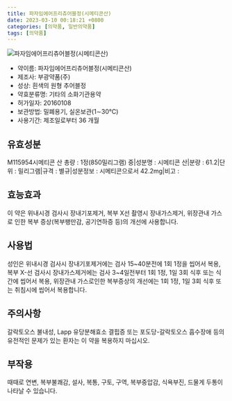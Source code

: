 ```yaml
---
title: 파자임에어프리츄어블정(시메티콘산)
date: 2023-03-10 00:18:21 +0800
categories: [의약품, 일반의약품]
tags: [의약품]
---
```

![파자임에어프리츄어블정(시메티콘산)](https://nedrug.mfds.go.kr/pbp/cmn/itemImageDownload/147427173043400086)

- 약이름: 파자임에어프리츄어블정(시메티콘산)
- 제조사: 부광약품(주)
- 성상: 흰색의 원형 추어블정
- 약효분류명: 기타의 소화기관용약
- 허가일자: 20160108
- 보관방법: 밀폐용기, 실온보관(1∼30℃)
- 사용기간: 제조일로부터 36 개월
## 유효성분
M115954시메티콘 산
총량 : 1정(850밀리그램) 중|성분명 : 시메티콘 산|분량 : 61.2|단위 : 밀리그램|규격 : 별규|성분정보 : 시메티콘으로서 42.2mg|비고 :
## 효능효과
이 약은 위내시경 검사시 장내기포제거, 복부 X선 촬영시 장내가스제거, 위장관내 가스로 인한 복부 증상(복부팽만감, 공기연하증 등)의 개선에 사용합니다.
## 사용법
성인은 위내시경 검사시 장내기포제거에는 검사 15~40분전에 1회 1정을 씹어서 복용, 복부 X-선 검사시 장내가스제거에는 검사 3~4일전부터 1회 1정, 1일 3회 식후 또는 식간에 씹어서 복용, 위장관내 가스로인한 복부증상의 개선에는 1회 1정, 1일 3회 식후 또는 취침시에 씹어서 복용합니다.
## 주의사항
갈락토오스 불내성, Lapp 유당분해효소 결핍증 또는 포도당-갈락토오스 흡수장애 등의 유전적인 문제가 있는 환자는 이 약을 복용하지 마십시오.
## 부작용
때때로 연변, 복부불쾌감, 설사, 복통, 구토, 구역, 복부중압감, 식욕부진, 드물게 두통이 나타날 수 있습니다.
